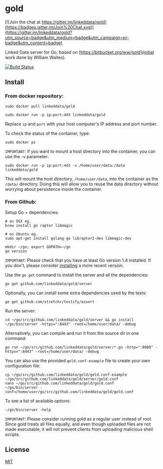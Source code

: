 # gold

[![Join the chat at https://gitter.im/linkeddata/gold](https://badges.gitter.im/Join%20Chat.svg)](https://gitter.im/linkeddata/gold?utm_source=badge&utm_medium=badge&utm_campaign=pr-badge&utm_content=badge)

Linked Data server for Go, based on [https://bitbucket.org/ww/gold](initial work done by William Waites).

[![Build Status](https://travis-ci.org/linkeddata/gold.svg?branch=master)](https://travis-ci.org/linkeddata/gold)

## Install

### From docker repository:

    sudo docker pull linkeddata/gold

    sudo docker run -p ip:port:443 linkeddata/gold

Replace `ip` and `port` with your host computer's IP address and port number.

To check the status of the container, type:

    sudo docker ps

`IMPORTANT`: if you want to mount a host directory into the container, you can use the -v parameter:

    sudo docker run -p ip:port:443 -v /home/user/data:/data linkeddata/gold

This will mount the host directory, `/home/user/data`, into the container as the `/data/` directory. Doing this will allow you to reuse the data directory without worrying about persistence inside the container.


### From Github:

Setup Go + dependencies:

    # on OSX eg.
    brew install go raptor libmagic

    # on Ubuntu eg.
    sudo apt-get install golang-go libraptor2-dev libmagic-dev

    mkdir ~/go; export GOPATH=~/go
    go version

`IMPORTANT`: Please check that you have at least Go version 1.4 installed. If you don't, please consider [installing](http://golang.org/doc/install) a more recent version.

Use the `go get` command to install the server and all the dependencies:

    go get github.com/linkeddata/gold/server

Optionally, you can install some extra dependencies used by the tests:

    go get github.com/stretchr/testify/assert

Run the server:

    cd ~/go/src/github.com/linkeddata/gold/server && go install
    ~/go/bin/server -https=":8443" -root=/home/user/data/ -debug

Alternatively, you can compile and run it from the source dir in one command:

    go run ~/go/src/github.com/linkeddata/gold/server/*.go -http=":8080" -https=":8443" -root=/home/user/data/ -debug

You can also use the provided `gold.conf-example` file to create your own configuration file:

    cp ~/go/src/github.com/linkeddata/gold/gold.conf-example ~/go/src/github.com/linkeddata/gold/server/gold.conf
    nano ~/go/src/github.com/linkeddata/gold/gold.conf
    ~/go/bin/server -conf=/home/user/go/src/github.com/linkeddata/gold/gold.conf

To see a list of available options:

    ~/go/bin/server -help

`IMPORTANT`: Please consider running gold as a regular user instead of root. Since gold treats all files equally, and even though uploaded files are not made executable, it will not prevent clients from uploading malicious shell scripts.

## License

[MIT](http://joe.mit-license.org/)
